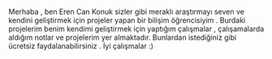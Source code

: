 Merhaba , ben Eren Can Konuk  sizler gibi meraklı araştırmayı seven ve kendini geliştirmek için projeler yapan bir bilişim öğrencisiyim . Burdaki projelerim 
benim kendimi geliştirmek için yaptığım çalışmalar , çalışamalarda aldığım notlar ve projelerim yer almaktadır. Bunlardan istediğiniz gibi ücretsiz faydalanabilirsiniz . 
İyi çalışmalar :)

